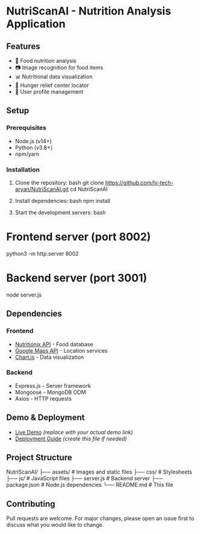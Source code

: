# NutriScanAI - Nutrition Analysis Application

## Features
- 🍎 Food nutrition analysis
- 📷 Image recognition for food items
- 📊 Nutritional data visualization
- 📍 Hunger relief center locator
- 👤 User profile management

## Setup

### Prerequisites
- Node.js (v14+)
- Python (v3.8+)
- npm/yarn

### Installation
1. Clone the repository:
  bash
git clone https://github.com/hi-tech-aryan/NutriScanAI.git
cd NutriScanAI


2. Install dependencies:
  bash
npm install


3. Start the development servers:
  bash
# Frontend server (port 8002)
python3 -m http.server 8002

# Backend server (port 3001)
node server.js


## Dependencies
### Frontend
- [Nutritionix API](https://www.nutritionix.com/business/api) - Food database
- [Google Maps API](https://developers.google.com/maps) - Location services
- [Chart.js](https://www.chartjs.org/) - Data visualization

### Backend
- Express.js - Server framework
- Mongoose - MongoDB ODM
- Axios - HTTP requests

## Demo & Deployment
- [Live Demo](http://nutriscanai-demo.com) *(replace with your actual demo link)*
- [Deployment Guide](DEPLOYMENT.md) *(create this file if needed)*

## Project Structure

NutriScanAI/
├── assets/            # Images and static files
├── css/               # Stylesheets
├── js/                # JavaScript files
├── server.js          # Backend server
├── package.json       # Node.js dependencies
└── README.md          # This file


## Contributing
Pull requests are welcome. For major changes, please open an issue first to discuss what you would like to change.


